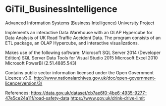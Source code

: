 # GiTil_BusinessIntelligence
Advanced Information Systems (Business Intelligence) University Project

Implements an interactive Data Warehouse with an OLAP Hypercube for Data Analysis of UK Road Traffic Accident Data.
The program consists of an ETL package, an OLAP Hypercube, and interactive visualizations.



Makes use of the following software:
Microsoft SQL Server 2014 (Developer Edition)
SQL Server Data Tools for Visual Studio 2015
Microsoft Excel 2010
Microsoft PowerBI (2.51.4885.543)




Contains public sector information licensed under the Open Government Licence v3.0.
http://www.nationalarchives.gov.uk/doc/open-government-licence/version/3/

References:
https://data.gov.uk/dataset/cb7ae6f0-4be6-4935-9277-47e5ce24a11f/road-safety-data
https://www.gov.uk/drink-drive-limit
